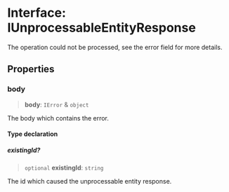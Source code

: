 # Interface: IUnprocessableEntityResponse

The operation could not be processed, see the error field for more details.

## Properties

### body

> **body**: `IError` & `object`

The body which contains the error.

#### Type declaration

##### existingId?

> `optional` **existingId**: `string`

The id which caused the unprocessable entity response.
